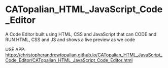 # CATopalian_HTML_JavaScript_Code_Editor
A Code Editor built using HTML, CSS and JavaScript that can CODE and RUN HTML, CSS and JS and shows a live preview as we code

USE APP: https://christopherandrewtopalian.github.io/CATopalian_HTML_JavaScript_Code_Editor/CATopalian_HTML_JavaScript_Code_Editor.html

